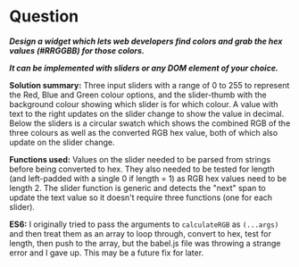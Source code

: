 # Question
**_Design a widget which lets web developers find colors and grab the hex values (#RRGGBB) for those colors._**

**_It can be implemented with sliders or any DOM element of your choice._**

**Solution summary:** Three input sliders with a range of 0 to 255 to represent the Red, Blue and Green colour options, and the slider-thumb with the background colour showing which slider is for which colour. A value with text to the right updates on the slider change to show the value in decimal.
Below the sliders is a circular swatch which shows the combined RGB of the three colours as well as the converted RGB hex value, both of which also update on the slider change.

**Functions used:** Values on the slider needed to be parsed from strings before being converted to hex. They also needed to be tested for length (and left-padded with a single 0 if length = 1) as RGB hex values need to be length 2. The slider function is generic and detects the "next" span to update the text value so it doesn't require three functions (one for each slider).

**ES6:** I originally tried to pass the arguments to `calculateRGB` as `(...args)` and then treat them as an array to loop through, convert to hex, test for length, then push to the array, but the babel.js file was throwing a strange error and I gave up. This may be a future fix for later.